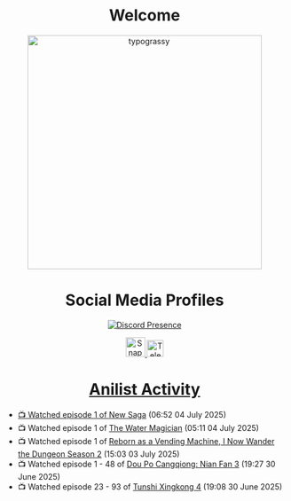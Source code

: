 <div align="center">

# Welcome
<a href="https://github.com/kawarimidoll/typograssy">
    <img alt="typograssy" src="https://typograssy.deno.dev/api?text=%E3%82%88%E3%81%86%E3%81%93%E3%81%9D%E3%81%BF%E3%81%AA%E3%81%95%E3%82%93%20-%20Sheby--&&l0=none&l1=82d9d0&l2=027353&l3=038c4c&l4=01402e&bg=none&frame=none&speed=100&comment=" width="421.99">
</a>

</div>

<div align="center">

# Social Media Profiles

[![Discord Presence](https://lanyard.cnrad.dev/api/612532963938271232)](https://discord.com/users/612532963938271232)


<a href="https://www.snapchat.com/add/a.sheby" title="Snapchat Profile">
    <img src="https://www.freepnglogos.com/uploads/snapchat-logo-png-0.png" width="35" alt="Snapchat Logo" />


<a href="https://t.me/ASheby" title="Telegram Profile">
    <img src="https://www.freepnglogos.com/uploads/telegram-logo-png-0.png" width="30" alt="Telegram Logo" />


</div>

<div align="center">

# Anilist Activity

</div>

<!-- ANILIST_ACTIVITY:start -->

-   📺 Watched episode 1 of [New Saga](https://anilist.co/anime/155838) (06:52 04 July 2025)
-   📺 Watched episode 1 of [The Water Magician](https://anilist.co/anime/186052) (05:11 04 July 2025)
-   📺 Watched episode 1 of [Reborn as a Vending Machine, I Now Wander the Dungeon Season 2](https://anilist.co/anime/169440) (15:03 03 July 2025)
-   📺 Watched episode 1 - 48 of [Dou Po Cangqiong: Nian Fan 3](https://anilist.co/anime/168164) (19:27 30 June 2025)
-   📺 Watched episode 23 - 93 of [Tunshi Xingkong 4](https://anilist.co/anime/166219) (19:08 30 June 2025)

<!-- ANILIST_ACTIVITY:end -->

